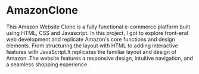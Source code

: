 # AmazonClone

This Amazon Website Clone is a fully functional e-commerce platform built using HTML, CSS and Javascript. In this project, I got to explore front-end web development and replicate Amazon's core functions and design elements. From structuring the layout with HTML to adding interactive features with JavaScript.It replicates the familiar layout and design of Amazon .The website features a responsive design, intuitive navigation, and a seamless shopping experience .
